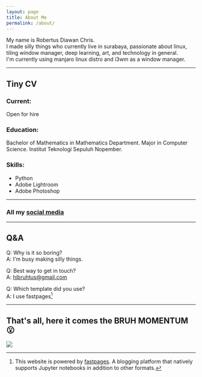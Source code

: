 ```yaml
---
layout: page
title: About Me
permalink: /about/
---
```

My name is Robertus Diawan Chris.
<br>
I made silly things who currently live in surabaya, passionate about linux, tiling window manager, deep learning, art, and technology in general.
<br>
I'm currently using manjaro linux distro and i3wm as a window manager.

---

## Tiny CV
### Current:
Open for hire

### Education:
Bachelor of Mathematics in Mathematics Department. Major in Computer Science. Institut Teknologi Sepuluh Nopember.

### Skills:
- Python
- Adobe Lightroom
- Adobe Photoshop

---

### All my [social media](https://solo.to/bruhtus)

---

## Q&A
Q: Why is it so boring?
<br>
A: I'm busy making silly things.

Q: Best way to get in touch?
<br>
A: hibruhtus@gmail.com

Q: Which template did you use?
<br>
A: I use fastpages[^1]

---

## That's all, here it comes the BRUH MOMENTUM 😮
![]({{site.baseurl}}/images/memes/bruh-momentum.gif)

[^1]:This website is powered by [fastpages](https://github.com/fastai/fastpages). A blogging platform that natively supports Jupyter notebooks in addition to other formats.
